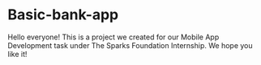# Basic-bank-app
Hello everyone! This is a project we created for our Mobile App Development task under The Sparks Foundation Internship. We hope you like it! 

